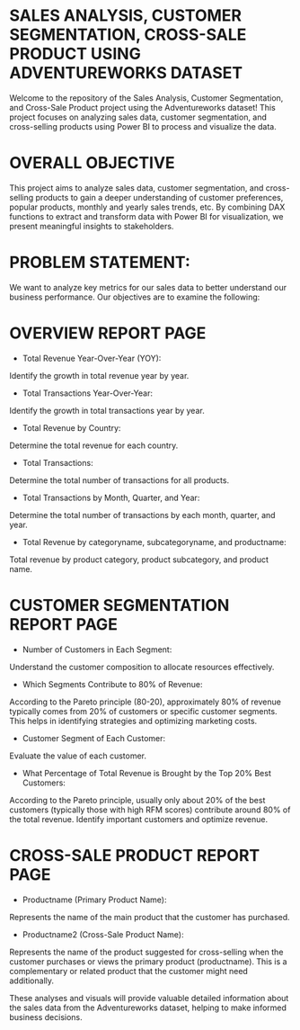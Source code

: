 # SALES ANALYSIS, CUSTOMER SEGMENTATION, CROSS-SALE PRODUCT USING ADVENTUREWORKS DATASET 

Welcome to the repository of the Sales Analysis, Customer Segmentation, and Cross-Sale Product project using the Adventureworks dataset! This project focuses on analyzing sales data, customer segmentation, and cross-selling products using Power BI to process and visualize the data.

# OVERALL OBJECTIVE

This project aims to analyze sales data, customer segmentation, and cross-selling products to gain a deeper understanding of customer preferences, popular products, monthly and yearly sales trends, etc. By combining DAX functions to extract and transform data with Power BI for visualization, we present meaningful insights to stakeholders.

# PROBLEM STATEMENT:

We want to analyze key metrics for our sales data to better understand our business performance. Our objectives are to examine the following:

# OVERVIEW REPORT PAGE
- Total Revenue Year-Over-Year (YOY):

Identify the growth in total revenue year by year.

- Total Transactions Year-Over-Year:

Identify the growth in total transactions year by year.

- Total Revenue by Country:

Determine the total revenue for each country.

- Total Transactions:

Determine the total number of transactions for all products.

- Total Transactions by Month, Quarter, and Year:

Determine the total number of transactions by each month, quarter, and year.

- Total Revenue by categoryname, subcategoryname, and productname:

Total revenue by product category, product subcategory, and product name.

# CUSTOMER SEGMENTATION REPORT PAGE
- Number of Customers in Each Segment:

Understand the customer composition to allocate resources effectively.

- Which Segments Contribute to 80% of Revenue:

According to the Pareto principle (80-20), approximately 80% of revenue typically comes from 20% of customers or specific customer segments. This helps in identifying strategies and optimizing marketing costs.

- Customer Segment of Each Customer:

Evaluate the value of each customer.

- What Percentage of Total Revenue is Brought by the Top 20% Best Customers:

According to the Pareto principle, usually only about 20% of the best customers (typically those with high RFM scores) contribute around 80% of the total revenue. Identify important customers and optimize revenue.

# CROSS-SALE PRODUCT REPORT PAGE
- Productname (Primary Product Name):

Represents the name of the main product that the customer has purchased.

- Productname2 (Cross-Sale Product Name):

Represents the name of the product suggested for cross-selling when the customer purchases or views the primary product (productname). This is a complementary or related product that the customer might need additionally.

These analyses and visuals will provide valuable detailed information about the sales data from the Adventureworks dataset, helping to make informed business decisions.
